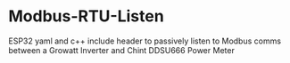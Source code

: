 # Modbus-RTU-Listen
ESP32 yaml and c++ include header to passively listen to Modbus comms between a Growatt Inverter and Chint DDSU666 Power Meter
